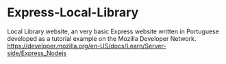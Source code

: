 # Express-Local-Library
Local Library website, an very basic Express website written in Portuguese developed as a tutorial example on the Mozilla Developer Network.
https://developer.mozilla.org/en-US/docs/Learn/Server-side/Express_Nodejs
